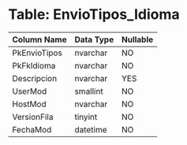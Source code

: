 # Table: EnvioTipos_Idioma

| Column Name | Data Type | Nullable |
|-------------|-----------|----------|
| PkEnvioTipos | nvarchar | NO |
| PkFkIdioma | nvarchar | NO |
| Descripcion | nvarchar | YES |
| UserMod | smallint | NO |
| HostMod | nvarchar | NO |
| VersionFila | tinyint | NO |
| FechaMod | datetime | NO |
